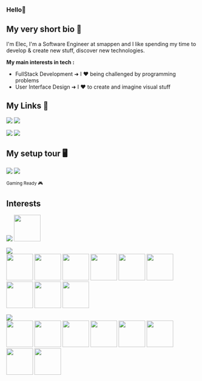 ### Hello👋

## My very short bio 🌿
<p>
I'm Elec, I'm a Software Engineer at smappen and I like spending my time to develop & create new stuff, discover new technologies.

__My main interests in tech :__
- FullStack Development ➜ I ❤ being challenged by programming problems
- User Interface Design ➜ I ❤ to create and imagine visual stuff
 
</p>
<p style="text-align: right">
  
## My Links 🔗
  
[![](https://img.shields.io/badge/Eleclab-000b1d?style=for-the-badge&logo=behance&logoColor=white)](https://www.behance.net/eleclab) 
[![](https://img.shields.io/badge/Elec-f26798?style=for-the-badge&logo=dribbble&logoColor=white)](https://dribbble.com/Elec)

[![](https://img.shields.io/badge/Gitlab-Electroww-fca326?style=for-the-badge&logo=gitlab&logoColor=white)](https://gitlab.com/Electroww)
![](https://img.shields.io/badge/Github-Electroww-0d74e7?style=for-the-badge&logo=github&logoColor=white)
</p>

<p style="text-align: left">
  
## My setup tour 🖥

![](https://img.shields.io/badge/AMD-Ryzen_7_3700X-ED1C24?style=flat-square&logo=amd&logoColor=white)
![](https://img.shields.io/badge/NVIDIA-RTX_2070_SUPER-76B900?style=flat-square&logo=nvidia&logoColor=white)

<sup>Gaming Ready 🎮</sup>
</p>

## Interests
![](https://img.shields.io/badge/🎮_Esport-555555?style=flat-square&logoColor=white) <be>
<img height="70" src="https://static.mensup.fr/22/2022/06/photo_article/759984/298427/1200-L-en-22-0-t1-est-toujours-invaincu-en-lck.jpg">

![](https://img.shields.io/badge/🎮_Favorite_Games-555555?style=flat-square&logoColor=white) <br>
<img height="70" src="https://images.igdb.com/igdb/image/upload/t_cover_big/co2mjs.png">
<img height="70" src="https://images.igdb.com/igdb/image/upload/t_cover_big/co3p2d.png">
<img height="70" src="https://images.igdb.com/igdb/image/upload/t_cover_big/co3b2s.png">
<img height="70" src="https://images.igdb.com/igdb/image/upload/t_cover_big/co1n6w.png">
<img height="70" src="https://images.igdb.com/igdb/image/upload/t_cover_big/co1wyy.png">
<img height="70" src="https://images.igdb.com/igdb/image/upload/t_cover_big/co1tnw.png">
<img height="70" src="https://images.igdb.com/igdb/image/upload/t_cover_big/co49wj.png">
<img height="70" src="https://images.igdb.com/igdb/image/upload/t_cover_big/co1rst.png">
<img height="70" src="https://images.igdb.com/igdb/image/upload/t_cover_big/co1yc6.png">

![](https://img.shields.io/badge/❤_Anime-555555?style=flat-square&logoColor=white)  <br>
<img height="70" src="https://s4.anilist.co/file/anilistcdn/media/anime/cover/medium/bx21519-XIr3PeczUjjF.png">
<img height="70" src="https://s4.anilist.co/file/anilistcdn/media/anime/cover/medium/bx101922-PEn1CTc93blC.jpg">
<img height="70" src="https://s4.anilist.co/file/anilistcdn/media/anime/cover/medium/bx110277-qDRIhu50PXzz.jpg">
<img height="70" src="https://s4.anilist.co/file/anilistcdn/media/anime/cover/medium/bx119661-GDbUZxrZMz01.png">
<img height="70" src="https://s4.anilist.co/file/anilistcdn/media/anime/cover/medium/bx101291-Hjz1ToFL5sCG.png">
<img height="70" src="https://s4.anilist.co/file/anilistcdn/media/anime/cover/medium/bx21202-TfzXuWQf2oLQ.png">
<img height="70" src="https://s4.anilist.co/file/anilistcdn/media/anime/cover/medium/bx5114-4CpuT7iWcZ37.png">
<img height="70" src="https://s4.anilist.co/file/anilistcdn/media/anime/cover/large/bx97986-fzJBML9qecb4.jpg">

